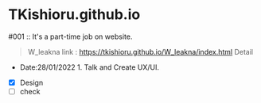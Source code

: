 # TKishioru.github.io
#001 :: It's a part-time job on website.
> W_leakna
> link : https://tkishioru.github.io/W_leakna/index.html
> Detail
- Date:28/01/2022 1. Talk and Create UX/UI.

- [x] Design
- [ ] check
